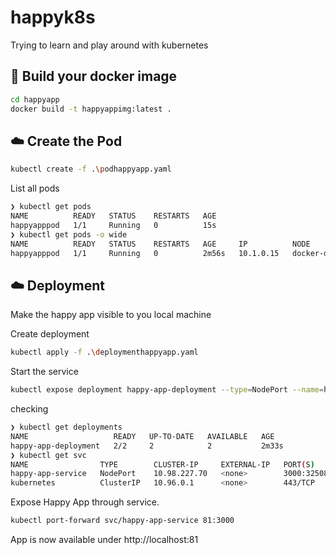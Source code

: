 # happyk8s

Trying to learn and play around with kubernetes

## :whale: Build your docker image

```bash
cd happyapp
docker build -t happyappimg:latest .
```

## :cloud: Create the Pod

```bash
kubectl create -f .\podhappyapp.yaml
```

List all pods

```bash
❯ kubectl get pods
NAME          READY   STATUS    RESTARTS   AGE
happyapppod   1/1     Running   0          15s
❯ kubectl get pods -o wide
NAME          READY   STATUS    RESTARTS   AGE     IP          NODE             NOMINATED NODE   READINESS GATES
happyapppod   1/1     Running   0          2m56s   10.1.0.15   docker-desktop   <none>           <none>
```

## :cloud: Deployment

Make the happy app visible to you local machine

Create deployment

```bash
kubectl apply -f .\deploymenthappyapp.yaml
```

Start the service

```bash
kubectl expose deployment happy-app-deployment --type=NodePort --name=happy-app-service
```

checking

```bash
❯ kubectl get deployments
NAME                   READY   UP-TO-DATE   AVAILABLE   AGE
happy-app-deployment   2/2     2            2           2m33s
❯ kubectl get svc
NAME                TYPE        CLUSTER-IP     EXTERNAL-IP   PORT(S)          AGE
happy-app-service   NodePort    10.98.227.70   <none>        3000:32508/TCP   76s
kubernetes          ClusterIP   10.96.0.1      <none>        443/TCP          33m
```

Expose Happy App through service.

```bash
kubectl port-forward svc/happy-app-service 81:3000
```

App is now available under http://localhost:81
